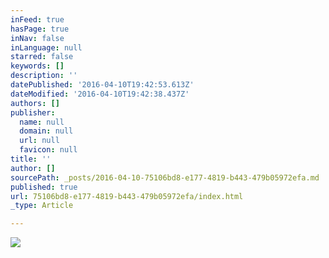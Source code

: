 ```yaml
---
inFeed: true
hasPage: true
inNav: false
inLanguage: null
starred: false
keywords: []
description: ''
datePublished: '2016-04-10T19:42:53.613Z'
dateModified: '2016-04-10T19:42:38.437Z'
authors: []
publisher:
  name: null
  domain: null
  url: null
  favicon: null
title: ''
author: []
sourcePath: _posts/2016-04-10-75106bd8-e177-4819-b443-479b05972efa.md
published: true
url: 75106bd8-e177-4819-b443-479b05972efa/index.html
_type: Article

---
```

![](https://the-grid-user-content.s3-us-west-2.amazonaws.com/5b171419-d52e-4926-b5f9-44e530c95736.jpg)